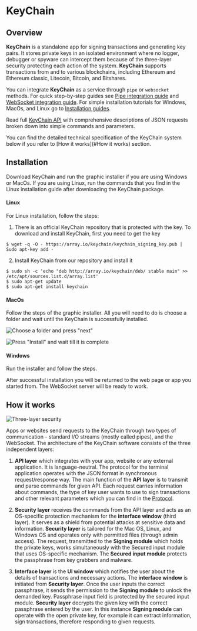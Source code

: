 # KeyChain

## Overview

**KeyChain** is a standalone app for signing transactions and generating key pairs. It stores private keys in an isolated environment where no logger, debugger or spyware can intercept them because of the three-layer security protecting each action of the system.
**KeyChain** supports transactions from and to various blockchains, including Ethereum and Ethereum classic, Litecoin, Bitcoin, and Bitshares. 

You can integrate **KeyChain** as a service through `pipe` or `websocket` methods. For quick step-by-step guides see [Pipe integration guide](https://github.com/arrayio/array-io-keychain/wiki/KeyChain-API) and [WebSocket integration guide](https://github.com/arrayio/array-io-keychain/wiki/KeyChain-API). For simple installation tutorials for Windows, MacOs, and Linux go to [Installation guides](https://github.com/arrayio/array-io-keychain/wiki/KeyChain-API). 

Read full [KeyChain API](https://github.com/arrayio/array-io-keychain/wiki/KeyChain-API) with comprehensive descriptions of JSON requests broken down into simple commands and parameters. 

You can find the detailed technical specification of the KeyChain system below if you refer to [How it works](#How it works) section. 

## Installation

Download KeyChain and run the graphic installer if you are using Windows or MacOs. If you are using Linux, run the commands that you find in the Linux installation guide after downloading the KeyChain package. 

#### Linux

For Linux installation, follow the steps:

1. There is an official KeyChain repository that is protected with the key. To download and install KeyChain, first you need to get the key
```
$ wget -q -O - https://array.io/keychain/keychain_signing_key.pub | Sudo apt-key add -
``` 
2. Install KeyChain from our repository and install it
```
$ sudo sh -c 'echo "deb http://array.io/keychain/deb/ stable main" >> /etc/apt/sources.list.d/array.list'
$ sudo apt-get update
$ sudo apt-get install keychain
``` 
#### MacOs
Follow the steps of the graphic installer. All you will need to do is choose a folder and wait until the KeyChain is successfully installed.

![Choose a folder and press "next"](https://github.com/arrayio/array-io-keychain/blob/master/img/%D0%A1%D0%BD%D0%B8%D0%BC%D0%BE%D0%BA%20%D1%8D%D0%BA%D1%80%D0%B0%D0%BD%D0%B0%202018-11-23%20%D0%B2%2014.24.25.png)

![Press "Install" and wait till it is complete](https://github.com/arrayio/array-io-keychain/blob/master/img/%D0%A1%D0%BD%D0%B8%D0%BC%D0%BE%D0%BA%20%D1%8D%D0%BA%D1%80%D0%B0%D0%BD%D0%B0%202018-11-23%20%D0%B2%2015.02.15.png)

#### Windows
Run the installer and follow the steps.

After successful installation you will be returned to the web page or app you started from. The WebSocket server will be ready to work.

## <a name="How it works"></a>How it works

![Three-layer security](https://github.com/arrayio/array-io-keychain/blob/master/img/Diagram%20Keychain%20fin%201.png)

Apps or websites send requests to the KeyChain through two types of communication - standard I/O streams (mostly called pipes), and the WebSocket. 
The architecture of the KeyChain software consists of the three independent layers:

1. **API layer** which integrates with your app, website or any external application. It is language-neutral. The protocol for the terminal application operates with the JSON format in synchronous request/response way. The main function of the **API layer** is to transmit and parse commands for given API. 
Each request carries information about commands, the type of key user wants to use to sign transactions and other relevant parameters which you can find in the [Protocol](https://github.com/arrayio/array-io-keychain/wiki/KeyChain-API). 

2. **Security layer** receives the commands from the API layer and acts as an OS-specific  protection mechanism for the **interface window** (third layer). It serves as a shield from potential attacks at sensitive data and information. **Security layer** is tailored for the Mac OS, Linux, and Windows OS and operates only with permitted files (through admin access). 
The request, transmitted to the **Signing module** which holds the private keys, works simultaneously with the Secured input module that uses OS-specific mechanism. The **Secured input module** protects the passphrase from key grabbers and malware.

3. **Interface layer** is the **UI window** which notifies the user about the details of transactions and necessary actions. The **interface window** is initiated from **Security layer**. Once the user inputs the correct passphrase, it sends the permission to the **Signing module** to unlock the demanded key. Passphrase input field is protected by the secured input module. **Security layer** decrypts the given key with the correct passphrase entered by the user.  In this instance **Signing module** can operate with the open private key, for example it can extract information, sign transactions, therefore responding to given requests.
